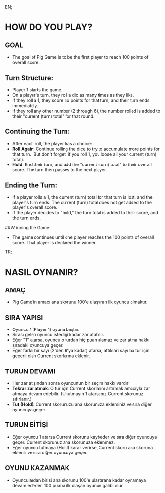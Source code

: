 EN;

# HOW DO YOU PLAY?

## GOAL

- The goal of Pig Game is to be the first player to reach 100 points of overall score.

## Turn Structure:

- Player 1 starts the game.
- On a player's turn, they roll a dic as many times as they like.
- If they roll a 1, they score no points for that turn, and their turn ends immediately.
- If they roll any other number (2 through 6), the number rolled is added to their "current (turn) total" for that round.

## Continuing the Turn:

- After each roll, the player has a choice:
- **Roll Again**: Continue rolling the dice to try to accumulate more points for that turn. (But don't forget, if you roll 1, you loose all your current (turn) total).
- **Hold**: End their turn, and add the "current (turn) total" to their overall score. The turn then passes to the next player.

## Ending the Turn:

- If a player rolls a 1, the current (turn) total for that turn is lost, and the player's turn ends. The current (turn) total does not get added to the player's overall score.
- If the player decides to "hold," the turn total is added to their score, and the turn ends.

##W inning the Game:

- The game continues until one player reaches the 100 points of overall score. That player is declared the winner.

TR;

# NASIL OYNANIR?

## AMAÇ

- Pig Game'in amacı ana skorunu 100'e ulaştıran ilk oyuncu olmaktır.

## SIRA YAPISI

- Oyuncu 1 (Player 1) oyuna başlar.
- Sırası gelen oyuncu istediği kadar zar atabilir.
- Eğer "1" atarsa, oyuncu o turdan hiç puan alamaz ve zar atma hakkı sıradaki oyuncuya geçer.
- Eğer farklı bir sayı (2'den 6'ya kadar) atarsa, attıkları sayı bu tur için geçerli olan Current skorlarına eklenir.

## TURUN DEVAMI

- Her zar atışından sonra oyuncunun bir seçim hakkı vardır
- **Tekrar zar atmak**: O tur için Current skorlarını artırmak amacıyla zar atmaya devam edebilir. (Unutmayın 1 atarsanız Current skorunuz sıfırlanır.)
- **Tut (Hold)**: Current skorunuzu ana skorunuza eklersiniz ve sıra diğer oyuncuya geçer.

## TURUN BİTİŞİ

- Eğer oyuncu 1 atarsa Current skorunu kaybeder ve sıra diğer oyuncuya geçer. Current skorunuz ana skorunuza eklenmez.
- Eğer oyuncu tutmaya (Hold) karar verirse, Current skoru ana skoruna eklenir ve sıra diğer oyuncuya geçer.

## OYUNU KAZANMAK

- Oyunculardan birisi ana skorunu 100'e ulaştırana kadar oynamaya devam ederler. 100 puana ilk ulaşan oyunun galibi olur.
